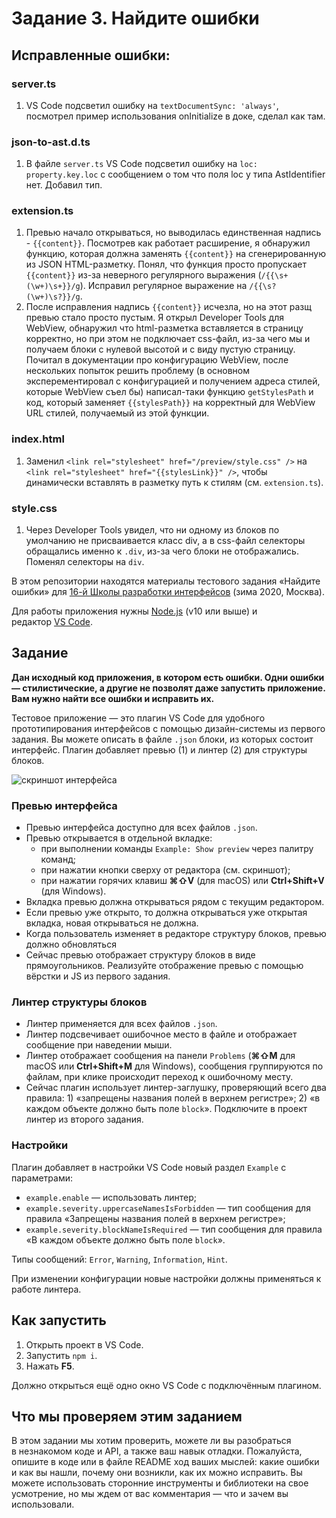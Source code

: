 # Задание 3. Найдите ошибки

## Исправленные ошибки:
### server.ts
1. VS Code подсветил ошибку на `textDocumentSync: 'always'`, посмотрел пример использования onInitialize в доке, сделал как там.

### json-to-ast.d.ts
1. В файле `server.ts` VS Code подсветил ошибку на `loc: property.key.loc` с сообщением о том что поля loc у типа AstIdentifier нет. Добавил тип.

### extension.ts
1. Превью начало открываться, но выводилась единственная надпись - `{{content}}`. Посмотрев как работает расширение, я обнаружил функцию, которая должна заменять `{{content}}` на сгенерированную из JSON HTML-разметку. Понял, что функция просто пропускает `{{content}}` из-за неверного регулярного выражения (`/{{\s+(\w+)\s+}}/g`). Исправил регулярное выражение на `/{{\s?(\w+)\s?}}/g`.
2. После исправления надпись `{{content}}` исчезла, но на этот разщ превью стало просто пустым. Я открыл Developer Tools для WebView, обнаружил что html-разметка вставляется в страницу корректно, но при этом не подключает css-файл, из-за чего мы и получаем блоки с нулевой высотой и с виду пустую страницу. Почитал в документации про конфигурацию WebView, после нескольких попыток решить проблему (в основном эксперементировал с конфигурацией и получением адреса стилей, которые WebView съел бы) написал-таки функцию  `getStylesPath` и код, который заменяет `{{stylesPath}}` на корректный для WebView URL стилей, получаемый из этой функции.

### index.html
1. Заменил `<link rel="stylesheet" href="/preview/style.css" />` на `<link rel="stylesheet" href="{{stylesLink}}" />`, чтобы динамически вставлять в разметку путь к стилям (см. `extension.ts`).

### style.css
1. Через Developer Tools увидел, что ни одному из блоков по умолчанию не присваивается класс div, а в css-файл селекторы обращались именно к `.div`, из-за чего блоки не отображались. Поменял селекторы на `div`.


В этом репозитории находятся материалы тестового задания «Найдите ошибки» для [16-й Школы разработки интерфейсов](https://yandex.ru/promo/academy/shri) (зима 2020, Москва).

Для работы приложения нужны [Node.js](https://nodejs.org/en/) (v10 или выше) и редактор [VS Code](https://code.visualstudio.com).

## Задание

**Дан исходный код приложения, в котором есть ошибки. Одни ошибки — стилистические, а другие не позволят даже запустить приложение. Вам нужно найти все ошибки и исправить их.**

Тестовое приложение — это плагин VS Code для удобного прототипирования интерфейсов с помощью дизайн-системы из первого задания. Вы можете описать в файле `.json` блоки, из которых состоит интерфейс. Плагин добавляет превью (1) и линтер (2) для структуры блоков.

![скриншот интерфейса](extension.png)

### Превью интерфейса

- Превью интерфейса доступно для всех файлов `.json`.
- Превью открывается в отдельной вкладке:
  - при выполнении команды `Example: Show preview` через палитру команд;
  - при нажатии кнопки сверху от редактора (см. скриншот);
  - при нажатии горячих клавиш **⌘⇧V** (для macOS) или **Ctrl+Shift+V** (для Windows).
- Вкладка превью должна открываться рядом с текущим редактором.
- Если превью уже открыто, то должна открываться уже открытая вкладка, новая открываться не должна.
- Когда пользователь изменяет в редакторе структуру блоков, превью должно обновляться
- Сейчас превью отображает структуру блоков в виде прямоугольников. Реализуйте отображение превью с помощью вёрстки и JS из первого задания.

### Линтер структуры блоков

- Линтер применяется для всех файлов `.json`.
- Линтер подсвечивает ошибочное место в файле и отображает сообщение при наведении мыши.
- Линтер отображает сообщения на панели `Problems` (**⌘⇧M** для macOS или **Ctrl+Shift+M** для Windows), сообщения группируются по файлам, при клике происходит переход к ошибочному месту.
- Сейчас плагин использует линтер-заглушку, проверяющий всего два правила: 1) «запрещены названия полей в верхнем регистре»; 2) «в каждом объекте должно быть поле `block`». Подключите в проект линтер из второго задания.

### Настройки

Плагин добавляет в настройки VS Code новый раздел `Example` с параметрами:

- `example.enable` — использовать линтер;
- `example.severity.uppercaseNamesIsForbidden` — тип сообщения для правила «Запрещены названия полей в верхнем регистре»;
- `example.severity.blockNameIsRequired` — тип сообщения для правила «В каждом объекте должно быть поле `block`».

Типы сообщений: `Error`, `Warning`, `Information`, `Hint`.

При изменении конфигурации новые настройки должны применяться к работе линтера.

## Как запустить

1. Открыть проект в VS Code.
2. Запустить `npm i`.
3. Нажать **F5**.

Должно открыться ещё одно окно VS Code с подключённым плагином.

## Что мы проверяем этим заданием

В этом задании мы хотим проверить, можете ли вы разобраться в незнакомом коде и API, а также ваш навык отладки. Пожалуйста, опишите в коде или в файле README ход ваших мыслей: какие ошибки и как вы нашли, почему они возникли, как их можно исправить. Вы можете использовать сторонние инструменты и библиотеки на свое усмотрение, но мы ждем от вас комментария — что и зачем вы использовали.
